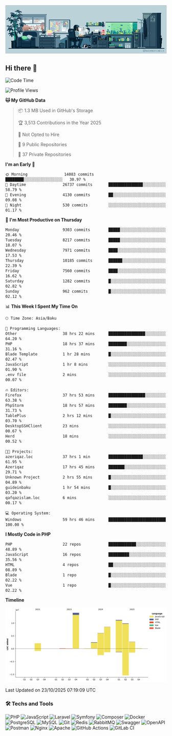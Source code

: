<!--WALLPAPER-->
<p align='center'>
  <img src='assets/wallpapers/7.gif' alt='Banner'>
</p>
<!--/WALLPAPER-->

## Hi there 👋

<!--START_SECTION:waka-->
![Code Time](http://img.shields.io/badge/Code%20Time-542%20hrs%2046%20mins-blue)

![Profile Views](http://img.shields.io/badge/Profile%20Views-0-blue)

**🐱 My GitHub Data** 

> 📦 1.3 MB Used in GitHub's Storage 
 > 
> 🏆 3,513 Contributions in the Year 2025
 > 
> 🚫 Not Opted to Hire
 > 
> 📜 9 Public Repositories 
 > 
> 🔑 37 Private Repositories 
 > 
**I'm an Early 🐤** 

```text
🌞 Morning                14083 commits       ████████░░░░░░░░░░░░░░░░░   30.97 % 
🌆 Daytime                26737 commits       ███████████████░░░░░░░░░░   58.79 % 
🌃 Evening                4130 commits        ██░░░░░░░░░░░░░░░░░░░░░░░   09.08 % 
🌙 Night                  530 commits         ░░░░░░░░░░░░░░░░░░░░░░░░░   01.17 % 
```
📅 **I'm Most Productive on Thursday** 

```text
Monday                   9303 commits        █████░░░░░░░░░░░░░░░░░░░░   20.46 % 
Tuesday                  8217 commits        █████░░░░░░░░░░░░░░░░░░░░   18.07 % 
Wednesday                7971 commits        ████░░░░░░░░░░░░░░░░░░░░░   17.53 % 
Thursday                 10185 commits       ██████░░░░░░░░░░░░░░░░░░░   22.39 % 
Friday                   7560 commits        ████░░░░░░░░░░░░░░░░░░░░░   16.62 % 
Saturday                 1282 commits        █░░░░░░░░░░░░░░░░░░░░░░░░   02.82 % 
Sunday                   962 commits         █░░░░░░░░░░░░░░░░░░░░░░░░   02.12 % 
```


📊 **This Week I Spent My Time On** 

```text
🕑︎ Time Zone: Asia/Baku

💬 Programming Languages: 
Other                    38 hrs 22 mins      ████████████████░░░░░░░░░   64.20 % 
PHP                      18 hrs 37 mins      ████████░░░░░░░░░░░░░░░░░   31.16 % 
Blade Template           1 hr 28 mins        █░░░░░░░░░░░░░░░░░░░░░░░░   02.47 % 
JavaScript               1 hr 8 mins         ░░░░░░░░░░░░░░░░░░░░░░░░░   01.90 % 
.env file                2 mins              ░░░░░░░░░░░░░░░░░░░░░░░░░   00.07 % 

🔥 Editors: 
Firefox                  37 hrs 53 mins      ████████████████░░░░░░░░░   63.38 % 
PhpStorm                 18 hrs 57 mins      ████████░░░░░░░░░░░░░░░░░   31.73 % 
TablePlus                2 hrs 12 mins       █░░░░░░░░░░░░░░░░░░░░░░░░   03.70 % 
DesktopSSHClient         23 mins             ░░░░░░░░░░░░░░░░░░░░░░░░░   00.67 % 
Herd                     18 mins             ░░░░░░░░░░░░░░░░░░░░░░░░░   00.52 % 

🐱‍💻 Projects: 
azeriqaz.loc             37 hrs 1 min        ███████████████░░░░░░░░░░   61.95 % 
Azeriqaz                 17 hrs 45 mins      ███████░░░░░░░░░░░░░░░░░░   29.71 % 
Unknown Project          2 hrs 55 mins       █░░░░░░░░░░░░░░░░░░░░░░░░   04.89 % 
guideinbaku              1 hr 54 mins        █░░░░░░░░░░░░░░░░░░░░░░░░   03.20 % 
qafqazislam.loc          6 mins              ░░░░░░░░░░░░░░░░░░░░░░░░░   00.17 % 

💻 Operating System: 
Windows                  59 hrs 46 mins      █████████████████████████   100.00 % 
```

**I Mostly Code in PHP** 

```text
PHP                      22 repos            ████████████░░░░░░░░░░░░░   48.89 % 
JavaScript               16 repos            █████████░░░░░░░░░░░░░░░░   35.56 % 
HTML                     4 repos             ██░░░░░░░░░░░░░░░░░░░░░░░   08.89 % 
Blade                    1 repo              █░░░░░░░░░░░░░░░░░░░░░░░░   02.22 % 
Vue                      1 repo              █░░░░░░░░░░░░░░░░░░░░░░░░   02.22 % 
```



**Timeline**

![Lines of Code chart](https://raw.githubusercontent.com/feridnesibzade/feridnesibzade/main/assets/bar_graph.png)


 Last Updated on 23/10/2025 07:19:09 UTC
<!--END_SECTION:waka-->

### 🛠️ Techs and Tools

![PHP](https://img.shields.io/badge/PHP-777BB4?style=for-the-badge&logo=php&logoColor=white)
![JavaScript](https://img.shields.io/badge/JavaScript-F7DF1E?style=for-the-badge&logo=javascript&logoColor=000)
![Laravel](https://img.shields.io/badge/Laravel-F55247?style=for-the-badge&logo=laravel&logoColor=white)
![Symfony](https://img.shields.io/badge/Symfony-000000?style=for-the-badge&logo=symfony&logoColor=white)
![Composer](https://img.shields.io/badge/Composer-885630?style=for-the-badge&logo=composer&logoColor=white)
![Docker](https://img.shields.io/badge/Docker-2496ED?style=for-the-badge&logo=docker&logoColor=white)
![PostgreSQL](https://img.shields.io/badge/PostgreSQL-4169E1?style=for-the-badge&logo=postgresql&logoColor=white)
![MySQL](https://img.shields.io/badge/MySQL-4479A1?style=for-the-badge&logo=mysql&logoColor=white)
![Git](https://img.shields.io/badge/Git-F05032?style=for-the-badge&logo=git&logoColor=white)
![Redis](https://img.shields.io/badge/Redis-DC382D?style=for-the-badge&logo=redis&logoColor=white)
![RabbitMQ](https://img.shields.io/badge/RabbitMQ-FF6600?style=for-the-badge&logo=rabbitmq&logoColor=white)
![Swagger](https://img.shields.io/badge/Swagger-85EA2D?style=for-the-badge&logo=swagger&logoColor=black)
![OpenAPI](https://img.shields.io/badge/OpenAPI-6BA539?style=for-the-badge&logo=openapiinitiative&logoColor=white)
![Postman](https://img.shields.io/badge/Postman-FF6C37?style=for-the-badge&logo=postman&logoColor=white)
![Nginx](https://img.shields.io/badge/Nginx-009639?style=for-the-badge&logo=nginx&logoColor=white)
![Apache](https://img.shields.io/badge/Apache-D22128?style=for-the-badge&logo=apache&logoColor=white)
![GitHub Actions](https://img.shields.io/badge/GitHub%20Actions-2088FF?style=for-the-badge&logo=githubactions&logoColor=white)
![GitLab CI](https://img.shields.io/badge/GitLab%20CI-FC6D26?style=for-the-badge&logo=gitlab&logoColor=white)

